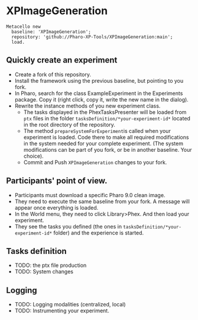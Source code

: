 # XPImageGeneration

  
  ```Smalltalk
Metacello new
	baseline: 'XPImageGeneration';
	repository: 'github://Pharo-XP-Tools/XPImageGeneration:main';
	load.
```

## Quickly create an experiment

- Create a fork of this repository.
- Install the framework using the previous baseline, but pointing to you fork.
- In Pharo, search for the class ExampleExperiment in the Experiments package. Copy it (right click, copy it, write the new name in the dialog).
- Rewrite the instance methods of you new experiment class.
  - The tasks displayed in the PhexTasksPresenter will be loaded from `ptx` files in the folder `tasksDefinition/*your-experiment-id*` located in the root directory of the repository.
  - The method `prepareSystemForExperiment`is called when your experiment is loaded. Code there to make all required modifications in the system needed for your complete experiment. (The system modifications can be part of you fork, or be in another baseline. Your choice).
  - Commit and Push `XPImageGeneration` changes to your fork.

## Participants' point of view.
- Participants must download a specific Pharo 9.0 clean image.
- They need to execute the same baseline from your fork. A message will appear once everything is loaded.
- In the World menu, they need to click Library>Phex. And then load your experiment.
- They see the tasks you defined (the ones in `tasksDefinition/*your-experiment-id*` folder) and the experience is started.

## Tasks definition

- TODO: the ptx file production
- TODO: System changes

## Logging

- TODO: Logging modalities (centralized, local)
- TODO: Instrumenting your experiment.

